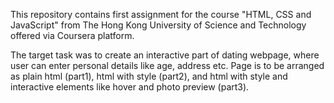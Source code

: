 This repository contains first assignment for the course "HTML, CSS and JavaScript" 
from The Hong Kong University of Science and Technology offered via Coursera platform.

The target task was to create an interactive part of dating webpage, where user can enter 
personal details like age, address etc. Page is to be arranged as plain html (part1), 
html with style (part2), and html with style and interactive elements like hover and 
photo preview (part3).